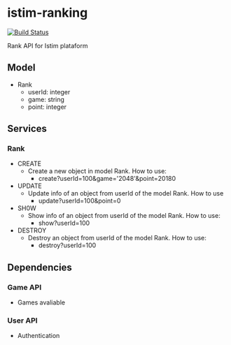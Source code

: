 # istim-ranking
[![Build Status](https://travis-ci.org/istim/istim-ranking.png?branch=master)](https://travis-ci.org/istim/istim-ranking)

Rank API for Istim plataform

## Model
  - Rank
    - userId: integer
    - game: string
    - point: integer

## Services
### Rank
  - CREATE
    - Create a new object in model Rank. How to use:
      - create?userId=100&game='2048'&point=20180
  - UPDATE
    - Update info of an object from userId of the model Rank. How to use
      - update?userId=100&point=0
  - SH0W
    - Show info of an object from userId of the model Rank. How to use:
      - show?userId=100
  - DESTROY
    - Destroy an object from userId of the model Rank. How to use:
      - destroy?userId=100

## Dependencies
### Game API
  - Games avaliable

### User API
  - Authentication
